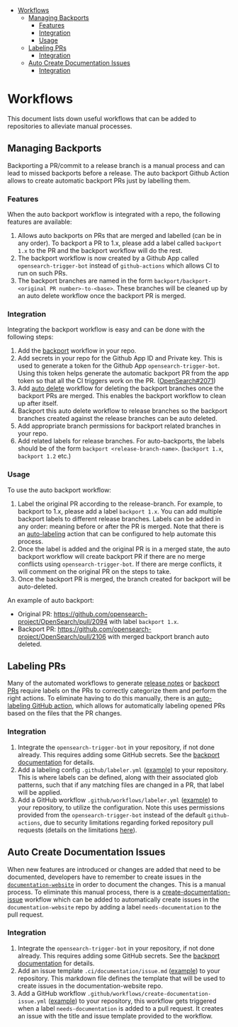 - [Workflows](#workflows)
  - [Managing Backports](#managing-backports)
    - [Features](#features)
    - [Integration](#integration)
    - [Usage](#usage)
  - [Labeling PRs](#labeling-prs)
    - [Integration](#integration-1)
  - [Auto Create Documentation Issues](#auto-create-documentation-issues)
    - [Integration](#integration-2)

# Workflows

This document lists down useful workflows that can be added to repositories to alleviate manual processes.

## Managing Backports

Backporting a PR/commit to a release branch is a manual process and can lead to missed backports before a release. The auto backport Github Action allows to create automatic backport PRs just by labelling them.

### Features

When the auto backport workflow is integrated with a repo, the following features are available:

1. Allows auto backports on PRs that are merged and labelled (can be in any order). To backport a PR to 1.x, please add a label called `backport 1.x` to the PR and the backport workflow will do the rest.
2. The backport workflow is now created by a Github App called `opensearch-trigger-bot` instead of `github-actions` which allows CI to run on such PRs.
3. The backport branches are named in the form `backport/backport-<original PR number>-to-<base>`. These branches will be cleaned up by an auto delete workflow once the backport PR is merged.

### Integration

Integrating the backport workflow is easy and can be done with the following steps:

1. Add the [backport](https://github.com/opensearch-project/OpenSearch/blob/main/.github/workflows/backport.yml) workflow in your repo.
2. Add secrets in your repo for the Github App ID and Private key. This is used to generate a token for the Github App `opensearch-trigger-bot`. Using this token helps generate the automatic backport PR from the app token so that all the CI triggers work on the PR. ([OpenSearch#2071](https://github.com/opensearch-project/OpenSearch/pull/2071))
3. Add [auto delete](https://github.com/opensearch-project/OpenSearch/blob/main/.github/workflows/delete_backport_branch.yml) workflow for deleting the backport branches once the backport PRs are merged. This enables the backport workflow to clean up after itself.
4. Backport this auto delete workflow to release branches so the backport branches created against the release branches can be auto deleted.
5. Add appropriate branch permissions for backport related branches in your repo.
6. Add related labels for release branches. For auto-backports, the labels should be of the form `backport <release-branch-name>`. (`backport 1.x`, `backport 1.2` etc.)

### Usage

To use the auto backport workflow:

1. Label the original PR according to the release-branch. For example, to backport to 1.x, please add a label `backport 1.x`. You can add multiple backport labels to different release branches. Labels can be added in any order: meaning before or after the PR is merged. Note that there is an [auto-labeling](./LABELS.md) action that can be configured to help automate this process.
2. Once the label is added and the original PR is in a merged state, the auto backport workflow will create backport PR if there are no merge conflicts using `opensearch-trigger-bot`. If there are merge conflicts, it will comment on the original PR on the steps to take.
3. Once the backport PR is merged, the branch created for backport will be auto-deleted.

An example of auto backport:
- Original PR: https://github.com/opensearch-project/OpenSearch/pull/2094 with label `backport 1.x`.
- Backport PR: https://github.com/opensearch-project/OpenSearch/pull/2106 with merged backport branch auto deleted.


## Labeling PRs

Many of the automated workflows to generate [release notes](./RELEASE_NOTES.md) or [backport PRs](#managing-backports) require labels on the PRs to correctly categorize them and perform the right actions. To eliminate having to do this manually, there is an [auto-labeling GitHub action](https://github.com/actions/labeler), which allows for automatically labeling opened PRs based on the files that the PR changes.

### Integration

1. Integrate the `opensearch-trigger-bot` in your repository, if not done already. This requires adding some GitHub secrets. See the [backport documentation](#managing-backports) for details.
2. Add a labeling config `.github/labeler.yml` ([example](https://github.com/actions/labeler#common-examples)) to your repository. This is where labels can be defined, along with their associated glob patterns, such that if any matching files are changed in a PR, that label will be applied.
3. Add a GitHub workflow `.github/workflows/labeler.yml` ([example](https://github.com/opensearch-project/anomaly-detection-dashboards-plugin/blob/main/.github/workflows/labeler.yml)) to your repository, to utilize the configuration. Note this uses permissions provided from the `opensearch-trigger-bot` instead of the default `github-actions`, due to security limitations regarding forked repository pull requests (details on the limitations [here](https://github.com/actions/first-interaction/issues/10)).


## Auto Create Documentation Issues

When new features are introduced or changes are added that need to be documented, developers have to remember to create issues in the [`documentation-website`](https://github.com/opensearch-project/documentation-website) in order to document the changes. This is a manual process. To eliminate this manual process, there is a [create-documentation-issue](https://github.com/opensearch-project/OpenSearch/blob/main/.github/workflows/create-documentation-issue.yml) workflow which can be added to automatically create issues in the `documentation-website` repo by adding a label `needs-documentation` to the pull request.

### Integration

1. Integrate the `opensearch-trigger-bot` in your repository, if not done already. This requires adding some GitHub secrets. See the [backport documentation](#managing-backports) for details.
2. Add an issue template `.ci/documentation/issue.md` ([example](https://github.com/opensearch-project/OpenSearch/blob/main/.ci/documentation/issue.md)) to your repository. This markdown file defines the template that will be used to create issues in the documentation-website repo.
3. Add a GitHub workflow `.github/workflows/create-documentation-issue.yml` ([example](https://github.com/opensearch-project/OpenSearch/blob/main/.github/workflows/create-documentation-issue.yml)) to your repository, this workflow gets triggered when a label `needs-documentation` is added to a pull request. It creates an issue with the title and issue template provided to the workflow.
